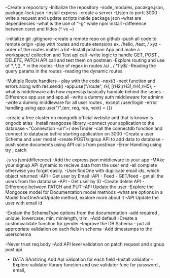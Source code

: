 -Create a repository
-Initialize the repository
-node_modules, pacakge.json, package-lock.json
-Install express
-create a server 
-Listen to portt 3000
-write a request and update scripts inside package json 
-what are dependencies
-what is the use of "-g" while npm install 
-difference between caret and tildes (^ vs ~)

-initialize git 
.gitignore
-create a remote repo on github 
-push all code to rempte origin 
-play with routes and route etensions ex. /hello, /test, / xyz
-order of the routes matter a lot 
-Install postman App and make a workspace/ collection and Test api call
-write logic to handle GET, POST , DELETE, PATCH  API call and test them on postman 
-Explore routing and use of ?,*,(), * in the routes
-Use of regex in routes /a/ , /.*fly$/
-Reading the query params in the routes 
-reading the dynamic routes

-Multiple Route handlers - play with the code 
-next()
-next function and errors along with res.send()
-app.use("/route", rH, [rH2,rH3],rH4,rH5);
-what is middleware  adn how expressjs basically handale  behind the senes
-Difference  app.use and app.all
-write a dummy auth middleware for adminn 
-write a dummy middleware for all user routes , except /user/login
-error handling using app.use("/",(err, req, res, next) = {})

-create a free cluster on mongodb official website and that is known is ongodb atlas 
-Install mangoose library
-connect your application to the database <"Connection -url">/ devTinder
-call the connectdb function and connect to database befire starting application on 3000
-Create a user Schema and user model
-create POST/signup API to add data to database
-push some documents using API calls from postman
-Error Handling using try , catch

-js vs json(difference)
-Add the  express.json middleware to your app
-MAke your signup API dynamic to recieve data from the user end
-all complete otherwise  you forget easily.
-User.findOne with duplicate email ids, which object returned
 -API - Get user by Email
 -API - Feed - GET/feed  - get all the users from the database
 -API - Get user by ID 
 -Create delete API
 -Difference between PATCH and PUT
 -API Update the user 
 -Explore the Mongoose model for Documentation model methods
 -what are options in a Model.findOneAndUpdate method, explore more about it
 -API Update the user with email Id

 -Explain the SchemaType options from the documentation
 -add required , unique, lowercase, min, minlength, trim,
 -Add default
 -Create a customvalidate function for gender
 -Improve the DB Schema - put all appropriate validation on each fiels in schema 
 -Add timestamps to the userschema

 -Never trust req.body
 -Add API level validation on patch request and signup post api
 - DATA SAnitizing  Add ApI validation for each field 
 -Install validator
 -Explore validator library function and use validator func for password , email, 